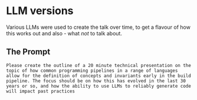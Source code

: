# LLM versions

Various LLMs were used to create the talk over time, to get a flavour of how this works out and also - what *not* to talk about.
## The Prompt

```text
Please create the outline of a 20 minute technical presentation on the topic of how common programming pipelines in a range of languages allow for the definition of concepts and invariants early in the build pipeline. The focus should be on how this has evolved in the last 30 years or so, and how the ability to use LLMs to reliably generate code will impact past practices
```